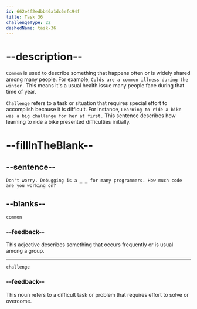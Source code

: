 ```yaml
---
id: 662e4f2edbb46a1dc6efc94f
title: Task 36
challengeType: 22
dashedName: task-36
---
```


<!--
AUDIO REFERENCE: 
Tom: Don't worry. Debugging is a common challenge for many programmers.
-->

# --description--

`Common` is used to describe something that happens often or is widely shared among many people. For example, `Colds are a common illness during the winter.` This means it's a usual health issue many people face during that time of year.

`Challenge` refers to a task or situation that requires special effort to accomplish because it is difficult. For instance, `Learning to ride a bike was a big challenge for her at first.` This sentence describes how learning to ride a bike presented difficulties initially.

# --fillInTheBlank--

## --sentence--

`Don't worry. Debugging is a _ _ for many programmers. How much code are you working on?`

## --blanks--

`common`

### --feedback--

This adjective describes something that occurs frequently or is usual among a group.

---

`challenge`

### --feedback--

This noun refers to a difficult task or problem that requires effort to solve or overcome.


